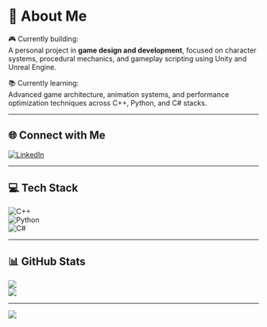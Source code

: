 # 💫 About Me
🎮 Currently building:  
A personal project in **game design and development**, focused on character systems, procedural mechanics, and gameplay scripting using Unity and Unreal Engine.

📚 Currently learning:  
Advanced game architecture, animation systems, and performance optimization techniques across C++, Python, and C# stacks.

---

## 🌐 Connect with Me
[![LinkedIn](https://img.shields.io/badge/LinkedIn-%230077B5.svg?logo=linkedin&logoColor=white)](https://linkedin.com/in/omar%20switi)

---

## 💻 Tech Stack
![C++](https://img.shields.io/badge/C++-%2300599C.svg?style=for-the-badge&logo=c%2B%2B&logoColor=white)  
![Python](https://img.shields.io/badge/Python-3670A0?style=for-the-badge&logo=python&logoColor=ffdd54)  
![C#](https://img.shields.io/badge/C%23-%23239120.svg?style=for-the-badge&logo=c-sharp&logoColor=white)

---

## 📊 GitHub Stats
![](https://github-readme-streak-stats.herokuapp.com/?user=IGR15&theme=dark&hide_border=false)  
![](https://github-readme-stats.vercel.app/api/top-langs/?username=IGR15&theme=dark&hide_border=false&layout=compact)

---

[![](https://visitcount.itsvg.in/api?id=IGR15&icon=0&color=0)](https://visitcount.itsvg.in)
